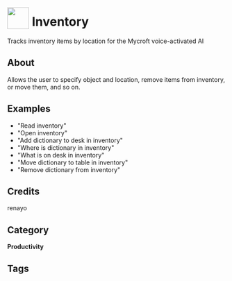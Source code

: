 # <img src="https://raw.githack.com/FortAwesome/Font-Awesome/master/svgs/solid/laptop-house.svg" card_color="#FEE255" width="50" height="50" style="vertical-align:bottom"/> Inventory
Tracks inventory items by location for the Mycroft voice-activated AI

## About
Allows the user to specify object and location, remove items from inventory, or move them, and so on.

## Examples
* "Read inventory"
* "Open inventory"
* "Add dictionary to desk in inventory"
* "Where is dictionary in inventory"
* "What is on desk in inventory"
* "Move dictionary to table in inventory"
* "Remove dictionary from inventory"

## Credits
renayo

## Category
**Productivity**

## Tags

